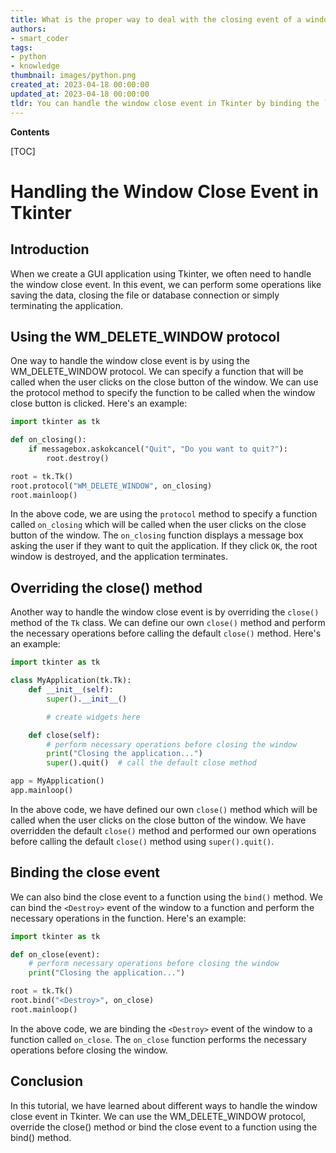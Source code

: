 ```yaml
---
title: What is the proper way to deal with the closing event of a window in tkinter?
authors:
- smart_coder
tags:
- python
- knowledge
thumbnail: images/python.png
created_at: 2023-04-18 00:00:00
updated_at: 2023-04-18 00:00:00
tldr: You can handle the window close event in Tkinter by binding the `<WM\_DELETE\_WINDOW>` protocol to a function which performs the desired actions.
---
```


**Contents**

[TOC]

# Handling the Window Close Event in Tkinter

## Introduction
When we create a GUI application using Tkinter, we often need to handle the window close event. In this event, we can perform some operations like saving the data, closing the file or database connection or simply terminating the application.

## Using the WM_DELETE_WINDOW protocol
One way to handle the window close event is by using the WM_DELETE_WINDOW protocol. We can specify a function that will be called when the user clicks on the close button of the window. We can use the protocol method to specify the function to be called when the window close button is clicked. Here's an example:

```python
import tkinter as tk

def on_closing():
    if messagebox.askokcancel("Quit", "Do you want to quit?"):
        root.destroy()

root = tk.Tk()
root.protocol("WM_DELETE_WINDOW", on_closing)
root.mainloop()
```

In the above code, we are using the `protocol` method to specify a function called `on_closing` which will be called when the user clicks on the close button of the window. The `on_closing` function displays a message box asking the user if they want to quit the application. If they click `OK`, the root window is destroyed, and the application terminates.

## Overriding the close() method
Another way to handle the window close event is by overriding the `close()` method of the `Tk` class. We can define our own `close()` method and perform the necessary operations before calling the default `close()` method. Here's an example:

```python
import tkinter as tk

class MyApplication(tk.Tk):
    def __init__(self):
        super().__init__()

        # create widgets here

    def close(self):
        # perform necessary operations before closing the window
        print("Closing the application...")
        super().quit()  # call the default close method

app = MyApplication()
app.mainloop()
```

In the above code, we have defined our own `close()` method which will be called when the user clicks on the close button of the window. We have overridden the default `close()` method and performed our own operations before calling the default `close()` method using `super().quit()`.

## Binding the close event
We can also bind the close event to a function using the `bind()` method. We can bind the `<Destroy>` event of the window to a function and perform the necessary operations in the function. Here's an example:

```python
import tkinter as tk

def on_close(event):
    # perform necessary operations before closing the window
    print("Closing the application...")

root = tk.Tk()
root.bind("<Destroy>", on_close)
root.mainloop()
```

In the above code, we are binding the `<Destroy>` event of the window to a function called `on_close`. The `on_close` function performs the necessary operations before closing the window.

## Conclusion
In this tutorial, we have learned about different ways to handle the window close event in Tkinter. We can use the WM_DELETE_WINDOW protocol, override the close() method or bind the close event to a function using the bind() method.
